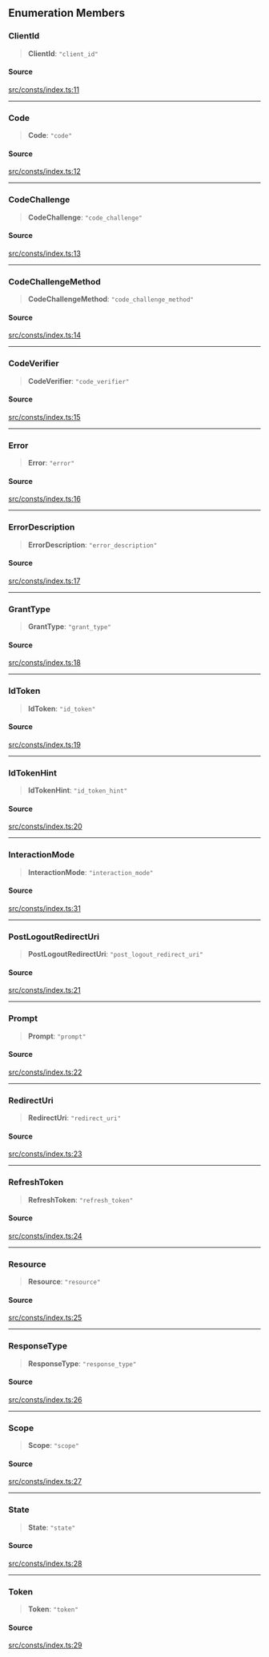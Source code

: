 ## Enumeration Members

### ClientId

> **ClientId**: `"client_id"`

#### Source

[src/consts/index.ts:11](https://github.com/logto-io/js/blob/54d7193/packages/js/src/consts/index.ts#L11)

---

### Code

> **Code**: `"code"`

#### Source

[src/consts/index.ts:12](https://github.com/logto-io/js/blob/54d7193/packages/js/src/consts/index.ts#L12)

---

### CodeChallenge

> **CodeChallenge**: `"code_challenge"`

#### Source

[src/consts/index.ts:13](https://github.com/logto-io/js/blob/54d7193/packages/js/src/consts/index.ts#L13)

---

### CodeChallengeMethod

> **CodeChallengeMethod**: `"code_challenge_method"`

#### Source

[src/consts/index.ts:14](https://github.com/logto-io/js/blob/54d7193/packages/js/src/consts/index.ts#L14)

---

### CodeVerifier

> **CodeVerifier**: `"code_verifier"`

#### Source

[src/consts/index.ts:15](https://github.com/logto-io/js/blob/54d7193/packages/js/src/consts/index.ts#L15)

---

### Error

> **Error**: `"error"`

#### Source

[src/consts/index.ts:16](https://github.com/logto-io/js/blob/54d7193/packages/js/src/consts/index.ts#L16)

---

### ErrorDescription

> **ErrorDescription**: `"error_description"`

#### Source

[src/consts/index.ts:17](https://github.com/logto-io/js/blob/54d7193/packages/js/src/consts/index.ts#L17)

---

### GrantType

> **GrantType**: `"grant_type"`

#### Source

[src/consts/index.ts:18](https://github.com/logto-io/js/blob/54d7193/packages/js/src/consts/index.ts#L18)

---

### IdToken

> **IdToken**: `"id_token"`

#### Source

[src/consts/index.ts:19](https://github.com/logto-io/js/blob/54d7193/packages/js/src/consts/index.ts#L19)

---

### IdTokenHint

> **IdTokenHint**: `"id_token_hint"`

#### Source

[src/consts/index.ts:20](https://github.com/logto-io/js/blob/54d7193/packages/js/src/consts/index.ts#L20)

---

### InteractionMode

> **InteractionMode**: `"interaction_mode"`

#### Source

[src/consts/index.ts:31](https://github.com/logto-io/js/blob/54d7193/packages/js/src/consts/index.ts#L31)

---

### PostLogoutRedirectUri

> **PostLogoutRedirectUri**: `"post_logout_redirect_uri"`

#### Source

[src/consts/index.ts:21](https://github.com/logto-io/js/blob/54d7193/packages/js/src/consts/index.ts#L21)

---

### Prompt

> **Prompt**: `"prompt"`

#### Source

[src/consts/index.ts:22](https://github.com/logto-io/js/blob/54d7193/packages/js/src/consts/index.ts#L22)

---

### RedirectUri

> **RedirectUri**: `"redirect_uri"`

#### Source

[src/consts/index.ts:23](https://github.com/logto-io/js/blob/54d7193/packages/js/src/consts/index.ts#L23)

---

### RefreshToken

> **RefreshToken**: `"refresh_token"`

#### Source

[src/consts/index.ts:24](https://github.com/logto-io/js/blob/54d7193/packages/js/src/consts/index.ts#L24)

---

### Resource

> **Resource**: `"resource"`

#### Source

[src/consts/index.ts:25](https://github.com/logto-io/js/blob/54d7193/packages/js/src/consts/index.ts#L25)

---

### ResponseType

> **ResponseType**: `"response_type"`

#### Source

[src/consts/index.ts:26](https://github.com/logto-io/js/blob/54d7193/packages/js/src/consts/index.ts#L26)

---

### Scope

> **Scope**: `"scope"`

#### Source

[src/consts/index.ts:27](https://github.com/logto-io/js/blob/54d7193/packages/js/src/consts/index.ts#L27)

---

### State

> **State**: `"state"`

#### Source

[src/consts/index.ts:28](https://github.com/logto-io/js/blob/54d7193/packages/js/src/consts/index.ts#L28)

---

### Token

> **Token**: `"token"`

#### Source

[src/consts/index.ts:29](https://github.com/logto-io/js/blob/54d7193/packages/js/src/consts/index.ts#L29)
